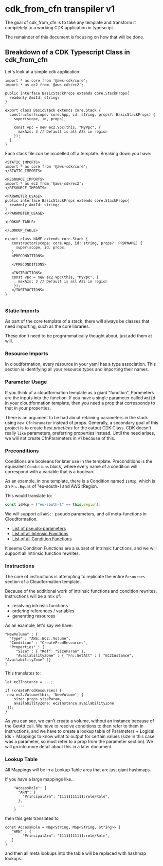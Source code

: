 # cdk_from_cfn transpiler v1

The goal of cdk_from_cfn is to take any template and transform it completely to a working CDK application in typescript.

The remainder of this document is focusing on how that will be done.

## Breakdown of a CDK Typescript Class in cdk_from_cfn

Let's look at a simple cdk application: 

```
import * as core from '@aws-cdk/core';
import * as ec2 from '@aws-cdk/ec2';

public interface BasicStackProps extends core.StackProps{
  readonly AmiId: string;
} 

export class BasicStack extends core.Stack {
  constructor(scope: core.App, id: string, props?: BasicStackProps) {
    super(scope, id, props);

    const vpc = new ec2.Vpc(this, "MyVpc", {
      maxAzs: 3 // Default is all AZs in region
    });
  }
}
```

Each stack file *can* be modelled off a template. Breaking down you have:

```
<STATIC_IMPORTS>
import * as core from '@aws-cdk/core';
</STATIC_IMPORTS>

<RESOURCE_IMPORTS>
import * as ec2 from '@aws-cdk/ec2';
</RESOURCE_IMPORTS>

<PARAMETER_USAGE>
public interface BasicStackProps extends core.StackProps{
  readonly AmiId: string;
} 
</PARAMETER_USAGE>

<LOOKUP_TABLE>

</LOOKUP_TABLE>

export class NAME extends core.Stack {
   constructor(scope: core.App, id: string, props?: PROPNAME) {
     super(scope, id, props;
   }
   <PRECONDITIONS>
   
   </PRECONDITIONS>
   
   <INSTRUCTIONS>
   const vpc = new ec2.Vpc(this, "MyVpc", {
      maxAzs: 3 // Default is all AZs in region
    });
   </INSTRUCTIONS>
}


```

### Static Imports
As part of the core template of a stack, there will always be classes that need importing, such as the core libraries.

These don't need to be programmatically thought about, just add them at will.

### Resource Imports

In cloudformation, every resource in your yaml has a type association. This section is identifying all your resource
types and importing their names. 

### Parameter Usage

If you think of a cloudformation template as a giant "function", Parameters are the inputs into the function. If you
have a single parameter called `AmiId` in your cloudformation template, then you need a prop that corresponds to that
in your properties. 

There is an argument to be had about retaining parameters in the stack using `new CfnParameter` instead of props.
Generally, a secondary goal of this project is to create *best practices* for the output CDK Class. CDK doesn't really
`like` parameters, preferring properties instead. Until the need arises, we will not create CfnParameters in v1 because
of this.

### Preconditions

Conditions are booleans for later use in the template. Preconditions is the equivalent `Conditions` block, where every
name of a condition will correspond with a variable that is a boolean.

As an example, in one template, there is a Condition named `IsMxp`, which is an `Fn::Equal` of "eu-south-1 and AWS::Region.

This would translate to:
```typescript
const isMxp = ("eu-south-1" == this.region);
```

We will support all `AWS::` pseudo parameters, and all meta-functions in Cloudformation. 

* [List of pseudo-parameters](https://docs.aws.amazon.com/AWSCloudFormation/latest/UserGuide/pseudo-parameter-reference.html)
* [List of all Intrinsic Functions](https://docs.aws.amazon.com/AWSCloudFormation/latest/UserGuide/intrinsic-function-reference.html)
* [List of all Condition Functions](https://docs.aws.amazon.com/AWSCloudFormation/latest/UserGuide/intrinsic-function-reference-conditions.html)

It seems Condition Functions are a subset of Intrinsic functions, and we will support all Intrinsic function rewrites.

### Instructions

The core of instructions is attempting to replicate the entire `Resources` section of a Cloudformation template.

Because of the additional work of intrinsic functions and condition rewrites,  Instructions will be a mix of:
* resolving intrinsic functions
* ordering references / variables
* generating resources

As an example, let's say we have:

```
"NewVolume" : {
  "Type" : "AWS::EC2::Volume",
  "Condition" : "CreateProdResources",
  "Properties" : {
     "Size" : { "Ref": "SizeParam" },
     "AvailabilityZone" : { "Fn::GetAtt" : [ "EC2Instance", "AvailabilityZone" ]}
}
```

This translates to:

```
let ec2Instance = ...;

if (createProdResources) {
 new ec2.Volume(this, 'NewVolume', {
    size: props.sizeParam,
    availabilityZone: ec2Instance.availabilityZone 
 });
}
```

As you can see, we can't create a volume, without an instance because of the GetAtt call. We have to resolve conditions
to then refer to them in Instructions, and we have to create a lookup table of Parameters + Logical Ids + Mappings to
know what to output for certain values (size in this case was a parameter, so must refer to a prop from the parameter
section). We will go into more detail about this in a later document.

### Lookup Table

All Mappings will be in a Lookup Table area that are just giant hashmaps.

If you have a large mappings like...

```
    "AccessRole": {
      "ARN": {
        "PrincipalArn": "11111111111:role/Role",
      },
      ...
    }
```

then this gets translated to

```
const AccessRole = Map<String, Map<String, String>> {
   "ARN" : {
        "PrincipalArn": "11111111111:role/Role",
   }
}
```

and then all meta lookups into the table will be replaced with hashmap lookups.
